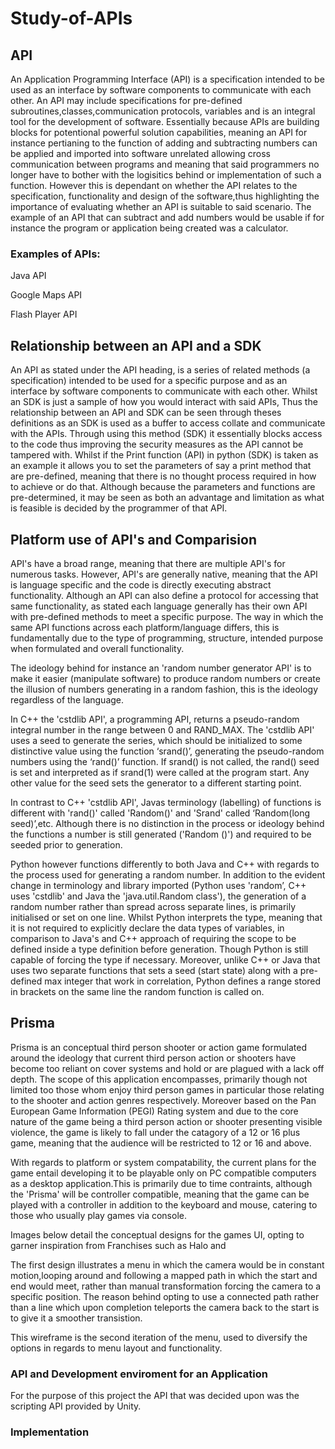 # Study-of-APIs

## API
An Application Programming Interface (API) is a specification intended to be used as an interface by software components to communicate with each other. An API may include specifications for pre-defined subroutines,classes,communication protocols, variables and is an integral tool for the development of software. Essentially because APIs are building blocks for potentional powerful solution capabilities, meaning an API for instance pertianing to the function of adding and subtracting numbers can be applied and imported into software unrelated allowing cross communication between programs and meaning that said programmers no longer have to bother with the logisitics behind or implementation of such a function. However this is dependant on whether the API relates to the specification, functionality and design of the software,thus highlighting the importance of evaluating whether an API is suitable to said scenario. The example of an API that can subtract and add numbers would be usable if for instance the program or application being created was a calculator. 

### Examples of APIs:
Java API

Google Maps API

Flash Player API

##  Relationship between an API and a SDK
An API as stated under the API heading, is a series of related methods (a specification) intended to be used for a specific purpose and as an interface by software components to communicate with each other. Whilst an SDK is just a sample of how you would interact with said APIs, Thus the relationship between an API and SDK can be seen through theses definitions as an SDK is used as a buffer to access collate and communicate with the APIs. Through using this method (SDK) it essentially blocks access to the code thus improving the security measures as the API cannot be tampered with. Whilst if the Print function (API) in python (SDK) is taken as an example it allows you to set the parameters of say a print method that are pre-defined, meaning that there is no thought process required in how to achieve or do that. Although because the parameters and functions are pre-determined, it may be seen as both an advantage and limitation as what is feasible is decided by the programmer of that API.

## Platform use of API's and Comparision 
API's have a broad range, meaning that there are multiple API's for numerous tasks. However, API's are generally native, meaning that the API is language specific and the code is directly executing abstract functionality. Although an API can also define a protocol for accessing that same functionality, as stated each language generally has their own API with pre-defined methods to meet a specific purpose. The way in which the same API functions across each platform/language differs, this is fundamentally due to the type of programming, structure, intended purpose when formulated and overall functionality. 

The ideology behind for instance an 'random number generator API' is to make it easier (manipulate software) to produce random numbers or create the illusion of numbers generating in a random fashion, this is the ideology regardless of the language. 

In C++ the 'cstdlib API', a programming API, returns a pseudo-random integral number in the range between 0 and RAND_MAX. The 'cstdlib API' uses a seed to generate the series, which should be initialized to some distinctive value using the function ‘srand()’, generating the pseudo-random numbers using the ‘rand()’ function. If srand() is not called, the rand() seed is set and interpreted as if srand(1) were called at the program start. Any other value for the seed sets the generator to a different starting point.

In contrast to C++ 'cstdlib API', Javas terminology (labelling) of functions is different with 'rand()'  called 'Random()' and 'Srand' called ‘Random(long seed)’,etc. Although there is no distinction in the process or ideology behind the functions a number is still generated ('Random ()') and required to be seeded prior to generation.

Python however functions differently to both Java and C++ with regards to the process used for generating a random number. In addition to the evident change in terminology and library imported (Python uses 'random’, C++ uses 'cstdlib' and Java the 'java.util.Random class'), the generation of a random number rather than spread across separate lines, is primarily initialised or set on one line. Whilst Python interprets the type, meaning that it is not required to explicitly declare the data types of variables, in comparison to Java's and C++ approach of requiring the scope to be defined inside a type definition before generation. Though Python is still capable of forcing the type if necessary. Moreover, unlike C++ or Java that uses two separate functions that sets a seed (start state) along with a pre-defined max integer that work in correlation, Python defines a range stored in brackets on the same line the random function is called on.


## Prisma
Prisma is an conceptual third person shooter or action game formulated around the ideology that current third person action or shooters have become too reliant on cover systems and hold or are plagued with a lack off depth. The scope of this application encompasses, primarily though not limited too those whom enjoy third person games in particular those relating to the shooter and action genres respectively. Moreover based on the Pan European Game Information (PEGI) Rating system and due to the core nature of the game being a third person action or shooter presenting visible violence, the game is likely to fall under the catagory of a 12 or 16 plus game, meaning that the audience will be restricted to 12 or 16 and above.

With regards to platform or system compatability, the current plans for the game entail developing it to be playable only on PC compatible computers as a desktop application.This is primarily due to time contraints, although the 'Prisma' will be controller compatible, meaning that the game can be played with a controller in addition to the keyboard and mouse, catering to those who usually play games via console.


Images below detail the conceptual designs for the games UI, opting to garner inspiration from Franchises such as Halo and 


The first design illustrates a menu in which the camera would be in constant motion,looping around and following a mapped path in which the start and end would meet, rather than manual transformation forcing the camera to a specific position. The reason behind opting to use a connected path rather than a line which upon completion teleports the camera back to the start is to give it a smoother transistion.


This wireframe is the second iteration of the menu, used to diversify the options in regards to menu layout and functionality.
 
### API and Development enviroment for an Application 
For the purpose of this project the API that was decided upon was the scripting API provided by Unity. 


### Implementation





